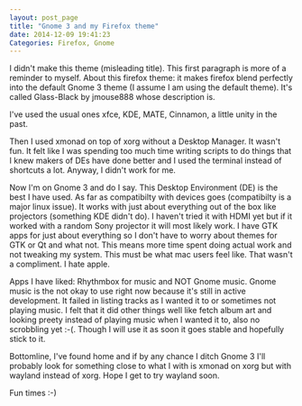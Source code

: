 ```yaml
---
layout: post_page
title: "Gnome 3 and my Firefox theme"
date: 2014-12-09 19:41:23
Categories: Firefox, Gnome
---
```


I didn't make this theme (misleading title). This first paragraph is more of a reminder to myself. About this firefox theme: it makes firefox blend perfectly into the default Gnome 3 theme (I assume I am using the default theme). It's called Glass-Black by jmouse888 whose description is.

I've used the usual ones xfce, KDE, MATE, Cinnamon, a little unity in the past.

Then I used xmonad on top of xorg without a Desktop Manager. It wasn't fun. It felt like I was spending too much time writing scripts to do things that I knew makers of DEs have done better and I used the terminal instead of shortcuts a lot. Anyway, I didn't work for me.

Now I'm on Gnome 3 and do I say. This Desktop Environment (DE) is the best I have used. As far as compatibilty with devices goes (compatibilty is a major linux issue). It works with just about everything out of the box like projectors (something KDE didn't do). I haven't tried it with HDMI yet but if it worked with a random Sony projector it will most likely work. I have GTK apps for just about everything so I don't have to worry about themes for GTK or Qt and what not. This means more time spent doing actual work and not tweaking my system. This must be what mac users feel like. That wasn't a compliment. I hate apple.

Apps I have liked: Rhythmbox for music and NOT Gnome music. Gnome music is the not okay to use right now because it's still in active development. It failed in listing tracks as I wanted it to or sometimes not playing music. I felt that it did other things well like fetch album art and looking preety instead of playing music when I wanted it to, also no scrobbling yet :-(. Though I will use it as soon it goes stable and hopefully stick to it.

Bottomline, I've found home and if by any chance I ditch Gnome 3 I'll probably look for something close to what I with is xmonad on xorg but with wayland instead of xorg. Hope I get to try wayland soon.


Fun times :-)